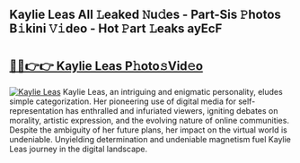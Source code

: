 ## Kaylie Leas All 𝙻eaked 𝙽u𝚍es - Part-Sis 𝙿hotos B𝚒kini 𝚅𝚒deo - Hot 𝙿art 𝙻eaks ayEcF

# <h2><a href="http://ld1aqu.urlbe.top/?page=Kaylie+Leas">🔗🔗👉👉 Kaylie Leas P𝚑oto𝚜Vid𝚎o</a></h2>

[![Kaylie Leas](https://i.imgur.com/eBuTRDB.gif)](http://ld1aqu.urlbe.top/?page=Kaylie+Leas)
Kaylie Leas, an intriguing and enigmatic personality, eludes simple categorization. Her pioneering use of digital media for self-representation has enthralled and infuriated viewers, igniting debates on morality, artistic expression, and the evolving nature of online communities. Despite the ambiguity of her future plans, her impact on the virtual world is undeniable. Unyielding determination and undeniable magnetism fuel Kaylie Leas journey in the digital landscape.
